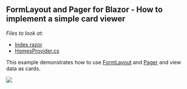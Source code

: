## FormLayout and Pager for Blazor - How to implement a simple card viewer

*Files to look at*:
-   [Index.razor](./CS/Pages/Index.razor)
-   [HomesProvider.cs](./CS/Data/HomesProvider.cs)

This example demonstrates how to use [FormLayout](https://demos.devexpress.com/blazor/FormLayout) and [Pager](https://demos.devexpress.com/blazor/Pager) and view data as cards.

![](/Example.png)
